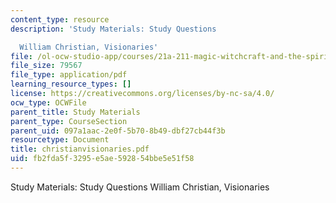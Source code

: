 ```yaml
---
content_type: resource
description: 'Study Materials: Study Questions

  William Christian, Visionaries'
file: /ol-ocw-studio-app/courses/21a-211-magic-witchcraft-and-the-spirit-world-fall-2003/fb2fda5f3295e5ae592854bbe5e51f58_christianvisionaries.pdf
file_size: 79567
file_type: application/pdf
learning_resource_types: []
license: https://creativecommons.org/licenses/by-nc-sa/4.0/
ocw_type: OCWFile
parent_title: Study Materials
parent_type: CourseSection
parent_uid: 097a1aac-2e0f-5b70-8b49-dbf27cb44f3b
resourcetype: Document
title: christianvisionaries.pdf
uid: fb2fda5f-3295-e5ae-5928-54bbe5e51f58
---
```

Study Materials: Study Questions
William Christian, Visionaries